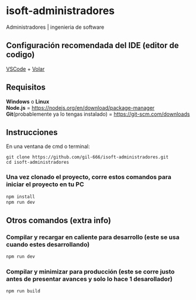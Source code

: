 # isoft-administradores

Administradores | ingenieria de software

## Configuración recomendada del IDE (editor de codigo)

[VSCode](https://code.visualstudio.com/) + [Volar](https://marketplace.visualstudio.com/items?itemName=Vue.volar)

## Requisitos

**Windows** o **Linux**   
**Node.js** = https://nodejs.org/en/download/package-manager   
**Git**(probablemente ya lo tengas instalado) = https://git-scm.com/downloads   

## Instrucciones
En una ventana de cmd o terminal:
```
git clone https://github.com/gil-666/isoft-administradores.git
cd isoft-administradores
```
### Una vez clonado el proyecto, corre estos comandos para iniciar el proyecto en tu PC

```sh
npm install
npm run dev
```

## Otros comandos (extra info)
### Compilar y recargar en caliente para desarrollo (este se usa cuando estes desarrollando)

```sh
npm run dev
```

### Compilar y minimizar para producción (este se corre justo antes de presentar avances y solo lo hace 1 desarollador)

```sh
npm run build
```
